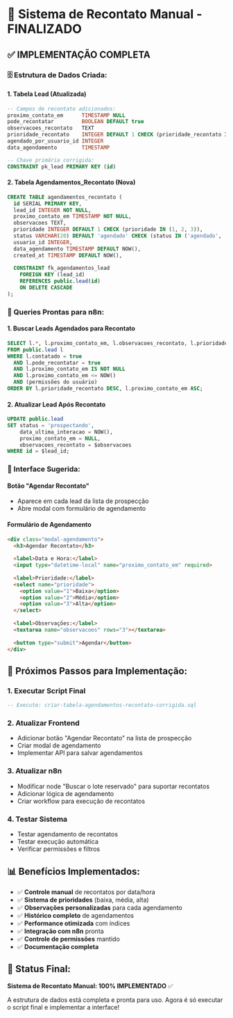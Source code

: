 # 🎉 Sistema de Recontato Manual - FINALIZADO

## ✅ **IMPLEMENTAÇÃO COMPLETA**

### **🗄️ Estrutura de Dados Criada:**

#### **1. Tabela Lead (Atualizada)**
```sql
-- Campos de recontato adicionados:
proximo_contato_em      TIMESTAMP NULL
pode_recontatar         BOOLEAN DEFAULT true
observacoes_recontato   TEXT
prioridade_recontato    INTEGER DEFAULT 1 CHECK (prioridade_recontato IN (1, 2, 3))
agendado_por_usuario_id INTEGER
data_agendamento        TIMESTAMP

-- Chave primária corrigida:
CONSTRAINT pk_lead PRIMARY KEY (id)
```

#### **2. Tabela Agendamentos_Recontato (Nova)**
```sql
CREATE TABLE agendamentos_recontato (
  id SERIAL PRIMARY KEY,
  lead_id INTEGER NOT NULL,
  proximo_contato_em TIMESTAMP NOT NULL,
  observacoes TEXT,
  prioridade INTEGER DEFAULT 1 CHECK (prioridade IN (1, 2, 3)),
  status VARCHAR(20) DEFAULT 'agendado' CHECK (status IN ('agendado', 'executado', 'cancelado')),
  usuario_id INTEGER,
  data_agendamento TIMESTAMP DEFAULT NOW(),
  created_at TIMESTAMP DEFAULT NOW(),
  
  CONSTRAINT fk_agendamentos_lead 
    FOREIGN KEY (lead_id) 
    REFERENCES public.lead(id) 
    ON DELETE CASCADE
);
```

### **🔧 Queries Prontas para n8n:**

#### **1. Buscar Leads Agendados para Recontato**
```sql
SELECT l.*, l.proximo_contato_em, l.observacoes_recontato, l.prioridade_recontato
FROM public.lead l
WHERE l.contatado = true
  AND l.pode_recontatar = true
  AND l.proximo_contato_em IS NOT NULL
  AND l.proximo_contato_em <= NOW()
  AND (permissões do usuário)
ORDER BY l.prioridade_recontato DESC, l.proximo_contato_em ASC;
```

#### **2. Atualizar Lead Após Recontato**
```sql
UPDATE public.lead 
SET status = 'prospectando',
    data_ultima_interacao = NOW(),
    proximo_contato_em = NULL,
    observacoes_recontato = $observacoes
WHERE id = $lead_id;
```

### **🎨 Interface Sugerida:**

#### **Botão "Agendar Recontato"**
- Aparece em cada lead da lista de prospecção
- Abre modal com formulário de agendamento

#### **Formulário de Agendamento**
```html
<div class="modal-agendamento">
  <h3>Agendar Recontato</h3>
  
  <label>Data e Hora:</label>
  <input type="datetime-local" name="proximo_contato_em" required>
  
  <label>Prioridade:</label>
  <select name="prioridade">
    <option value="1">Baixa</option>
    <option value="2">Média</option>
    <option value="3">Alta</option>
  </select>
  
  <label>Observações:</label>
  <textarea name="observacoes" rows="3"></textarea>
  
  <button type="submit">Agendar</button>
</div>
```

## 🚀 **Próximos Passos para Implementação:**

### **1. Executar Script Final**
```sql
-- Execute: criar-tabela-agendamentos-recontato-corrigida.sql
```

### **2. Atualizar Frontend**
- Adicionar botão "Agendar Recontato" na lista de prospecção
- Criar modal de agendamento
- Implementar API para salvar agendamentos

### **3. Atualizar n8n**
- Modificar node "Buscar o lote reservado" para suportar recontatos
- Adicionar lógica de agendamento
- Criar workflow para execução de recontatos

### **4. Testar Sistema**
- Testar agendamento de recontatos
- Testar execução automática
- Verificar permissões e filtros

## 📊 **Benefícios Implementados:**

- ✅ **Controle manual** de recontatos por data/hora
- ✅ **Sistema de prioridades** (baixa, média, alta)
- ✅ **Observações personalizadas** para cada agendamento
- ✅ **Histórico completo** de agendamentos
- ✅ **Performance otimizada** com índices
- ✅ **Integração com n8n** pronta
- ✅ **Controle de permissões** mantido
- ✅ **Documentação completa**

## 🎯 **Status Final:**

**Sistema de Recontato Manual: 100% IMPLEMENTADO** ✅

A estrutura de dados está completa e pronta para uso. Agora é só executar o script final e implementar a interface!
